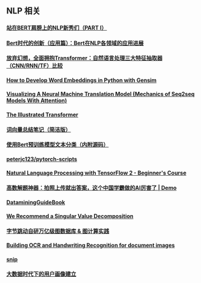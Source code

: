 ##  NLP 相关

#### [站在BERT肩膀上的NLP新秀们（PART I）](https://mp.weixin.qq.com/s/b-HYzrSa4MF2zHYdxbtKcg)
#### [Bert时代的创新（应用篇）：Bert在NLP各领域的应用进展](https://mp.weixin.qq.com/s/WPkOMeXK5rE-KpBFeI-KAg)
#### [放弃幻想，全面拥抱Transformer：自然语言处理三大特征抽取器（CNN/RNN/TF）比较](https://mp.weixin.qq.com/s/T3XjEir63GlasbXDPK2YUQ)

#### [How to Develop Word Embeddings in Python with Gensim](https://machinelearningmastery.com/develop-word-embeddings-python-gensim/)
#### [Visualizing A Neural Machine Translation Model (Mechanics of Seq2seq Models With Attention)](https://jalammar.github.io/visualizing-neural-machine-translation-mechanics-of-seq2seq-models-with-attention/)
#### [The Illustrated Transformer](http://jalammar.github.io/illustrated-transformer/)

#### [词向量总结笔记（简洁版）](http://www.shuang0420.com/2016/06/21/%E8%AF%8D%E5%90%91%E9%87%8F%E6%80%BB%E7%BB%93%E7%AC%94%E8%AE%B0%EF%BC%88%E7%AE%80%E6%B4%81%E7%89%88%EF%BC%89/)
#### [使用Bert预训练模型文本分类（内附源码）](https://www.jiqizhixin.com/articles/2019-03-13-4)
#### [peterjc123/pytorch-scripts](https://github.com/peterjc123/pytorch-scripts)
#### [Natural Language Processing with TensorFlow 2 - Beginner's Course](https://www.youtube.com/watch?v=B2q5cRJvqI8)

#### [高数解题神器：拍照上传就出答案，这个中国学霸做的AI厉害了 | Demo](https://zhuanlan.zhihu.com/p/67028849)

#### [DataminingGuideBook](https://github.com/yourtion/DataminingGuideBook/blob/master/chapter-2/chapter-2-1.md)

#### [We Recommend a Singular Value Decomposition](http://www.ams.org/publicoutreach/feature-column/fcarc-svd)

#### [字节跳动自研万亿级图数据库 & 图计算实践](https://mp.weixin.qq.com/s?__biz=MzU1NTMyOTI4Mw==&mid=2247497685&idx=2&sn=3ac806e61e2112de6492d99ed952ca07&chksm=fbd745b9cca0ccaf015671847a9b5a38233078fe9329c1957b6d33661efa370036acc5559004&mpshare=1&scene=1&srcid=&sharer_sharetime=1582727693652&sharer_shareid=2c1e0e3076350834d41b7b3e439ed945&key=3722f9ed6dec8f5a94c0c909e009f7424754ad358bbc23603db62c9ec385fcce013371d8f4edb35d0433144b3138cd1a04220f5e92eccde55dc376f6e41448a32e5cd59d55136e05f43032d3d53b3695&ascene=1&uin=OTg2MTEzNzc4&devicetype=Windows+10&version=62080079&lang=zh_CN&exportkey=Ad7UZ5X%2Bv5UwzDqOBYDx55E%3D&pass_ticket=HUXfEBjTr3E3aeQoC%2FvpU5ZXVHxfIAlanmFEX62NSIgu5Nxpj8zdaXYOHLH5nXj2)

#### [Building OCR and Handwriting Recognition for document images](https://blog.usejournal.com/building-ocr-and-handwriting-recognition-for-document-images-f7630ee95d46)

#### [snip](https://mathpix.com/)

#### [大数据时代下的用户画像建立](https://www.jianshu.com/p/05f0d9b9c9cd)